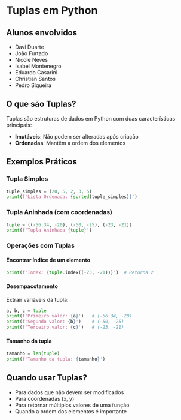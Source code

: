 # Tuplas em Python

## Alunos envolvidos

- Davi Duarte
- João Furtado  
- Nicole Neves
- Isabel Montenegro
- Eduardo Casarini
- Christian Santos
- Pedro Siqueira

## O que são Tuplas?

Tuplas são estruturas de dados em Python com duas características principais:

- **Imutáveis**: Não podem ser alteradas após criação
- **Ordenadas**: Mantêm a ordem dos elementos

## Exemplos Práticos

### Tupla Simples

```python
tuple_simples = (20, 5, 2, 3, 5)
print(f'Lista Ordenada: {sorted(tuple_simples)}')
```

### Tupla Aninhada (com coordenadas)

```python
tuple = ((-56.34, -20), (-50, -25), (-23, -21))
print(f'Tupla Aninhada {tuple}')
```

### Operações com Tuplas

#### Encontrar índice de um elemento

```python
print(f'Index: {tuple.index((-23, -21))}')  # Retorna 2
```

#### Desempacotamento

Extrair variáveis da tupla:

```python
a, b, c = tuple
print(f'Primeiro valor: {a}')   # (-56.34, -20)
print(f'Segundo valor: {b}')    # (-50, -25)
print(f'Terceiro valor: {c}')   # (-23, -21)
```

#### Tamanho da tupla

```python
tamanho = len(tuple)
print(f'Tamanho da tupla: {tamanho}')
```

## Quando usar Tuplas?

- Para dados que não devem ser modificados
- Para coordenadas (x, y)
- Para retornar múltiplos valores de uma função
- Quando a ordem dos elementos é importante